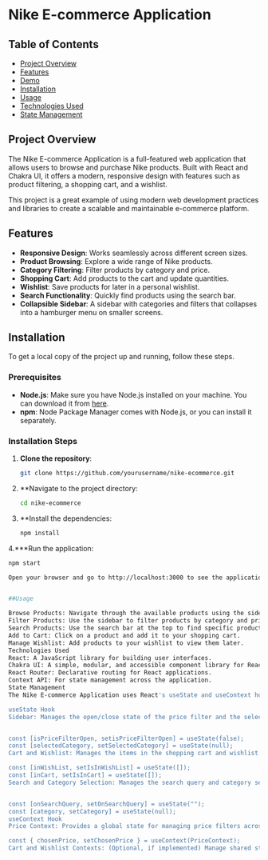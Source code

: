 # Nike E-commerce Application


## Table of Contents

- [Project Overview](#project-overview)
- [Features](#features)
- [Demo](#demo)
- [Installation](#installation)
- [Usage](#usage)
- [Technologies Used](#technologies-used)
- [State Management](#state-management)

## Project Overview

The Nike E-commerce Application is a full-featured web application that allows users to browse and purchase Nike products. Built with React and Chakra UI, it offers a modern, responsive design with features such as product filtering, a shopping cart, and a wishlist.

This project is a great example of using modern web development practices and libraries to create a scalable and maintainable e-commerce platform.

## Features

- **Responsive Design**: Works seamlessly across different screen sizes.
- **Product Browsing**: Explore a wide range of Nike products.
- **Category Filtering**: Filter products by category and price.
- **Shopping Cart**: Add products to the cart and update quantities.
- **Wishlist**: Save products for later in a personal wishlist.
- **Search Functionality**: Quickly find products using the search bar.
- **Collapsible Sidebar**: A sidebar with categories and filters that collapses into a hamburger menu on smaller screens.


## Installation

To get a local copy of the project up and running, follow these steps.

### Prerequisites

- **Node.js**: Make sure you have Node.js installed on your machine. You can download it from [here](https://nodejs.org/).
- **npm**: Node Package Manager comes with Node.js, or you can install it separately.

### Installation Steps

1. **Clone the repository**:

   ```bash
   git clone https://github.com/yourusername/nike-ecommerce.git

2. **Navigate to the project directory:

   ```bash
   cd nike-ecommerce

3. **Install the dependencies:

   ```bash
   npm install

4.***Run the application:

   ```bash
   npm start

Open your browser and go to http://localhost:3000 to see the application running.


##Usage

Browse Products: Navigate through the available products using the sidebar or the main product listing page.
Filter Products: Use the sidebar to filter products by category and price.
Search Products: Use the search bar at the top to find specific products.
Add to Cart: Click on a product and add it to your shopping cart.
Manage Wishlist: Add products to your wishlist to view them later.
Technologies Used
React: A JavaScript library for building user interfaces.
Chakra UI: A simple, modular, and accessible component library for React.
React Router: Declarative routing for React applications.
Context API: For state management across the application.
State Management
The Nike E-commerce Application uses React's useState and useContext hooks to manage state across the application. Here are some key areas where state management is implemented:

useState Hook
Sidebar: Manages the open/close state of the price filter and the selected category.


const [isPriceFilterOpen, setisPriceFilterOpen] = useState(false);
const [selectedCategory, setSelectedCategory] = useState(null);
Cart and Wishlist: Manages the items in the shopping cart and wishlist.

const [inWishList, setIsInWishList] = useState([]);
const [inCart, setIsInCart] = useState([]);
Search and Category Selection: Manages the search query and category selection for product filtering.


const [onSearchQuery, setOnSearchQuery] = useState("");
const [category, setCategory] = useState(null);
useContext Hook
Price Context: Provides a global state for managing price filters across different components.

const { chosenPrice, setChosenPrice } = useContext(PriceContext);
Cart and Wishlist Contexts: (Optional, if implemented) Manage shared state for cart and wishlist items across different components.
